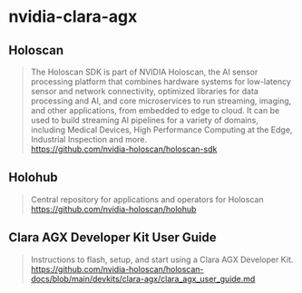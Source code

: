 # nvidia-clara-agx

## Holoscan
> The Holoscan SDK is part of NVIDIA Holoscan, the AI sensor processing platform that combines hardware systems for low-latency sensor and network connectivity, optimized libraries for data processing and AI, and core microservices to run streaming, imaging, and other applications, from embedded to edge to cloud. It can be used to build streaming AI pipelines for a variety of domains, including Medical Devices, High Performance Computing at the Edge, Industrial Inspection and more.    
https://github.com/nvidia-holoscan/holoscan-sdk   

## Holohub
> Central repository for applications and operators for Holoscan    
https://github.com/nvidia-holoscan/holohub 


## Clara AGX Developer Kit User Guide
> Instructions to flash, setup, and start using a Clara AGX Developer Kit.
https://github.com/nvidia-holoscan/holoscan-docs/blob/main/devkits/clara-agx/clara_agx_user_guide.md  


